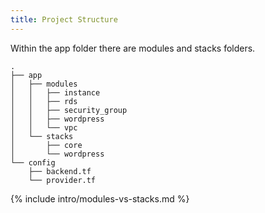 ```yaml
---
title: Project Structure
---
```


Within the app folder there are modules and stacks folders.

    .
    ├── app
    │   ├── modules
    │   │   ├── instance
    │   │   ├── rds
    │   │   ├── security_group
    │   │   ├── wordpress
    │   │   └── vpc
    │   └── stacks
    │       ├── core
    │       └── wordpress
    └── config
        ├── backend.tf
        └── provider.tf

{% include intro/modules-vs-stacks.md %}